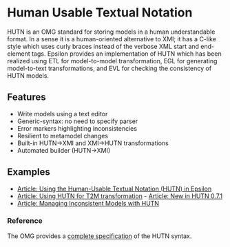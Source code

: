 # Human Usable Textual Notation

HUTN is an OMG standard for storing models in a human understandable
format. In a sense it is a human-oriented alternative to XMI; it has a
C-like style which uses curly braces instead of the verbose XML start
and end-element tags. Epsilon provides an implementation of HUTN which
has been realized using ETL for model-to-model transformation, EGL for
generating model-to-text transformations, and EVL for checking the
consistency of HUTN models.

## Features

-   Write models using a text editor
-   Generic-syntax: no need to specify parser
-   Error markers highlighting inconsistencies
-   Resilient to metamodel changes
-   Built-in HUTN-\>XMI and XMI-\>HUTN transformations
-   Automated builder (HUTN-\>XMI)

## Examples

-   [Article: Using the Human-Usable Textual Notation (HUTN) in Epsilon](../articles/hutn-basic/)
-   [Article: Using HUTN for T2M transformation](http://epsilonblog.wordpress.com/2008/01/16/using-hutn-for-t2m-transformation/) -   [Article: New in HUTN 0.7.1](http://epsilonblog.wordpress.com/2008/09/15/new-in-hutn-071/)
-   [Article: Managing Inconsistent Models with HUTN](http://epsilonblog.wordpress.com/2009/04/27/managing-inconsistent-models-with-hutn/)

### Reference

The OMG provides a [complete specification](http://www.omg.org/technology/documents/formal/hutn.htm) of the HUTN syntax.
